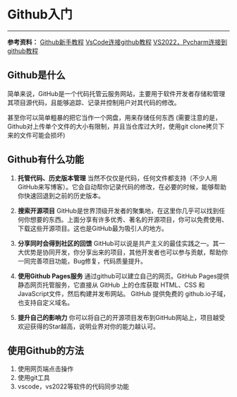# Github入门
---------
**参考资料：**
[Github新手教程](https://blog.csdn.net/m0_57787115/article/details/130296388?ops_request_misc=%257B%2522request%255Fid%2522%253A%2522172318542516800207077454%2522%252C%2522scm%2522%253A%252220140713.130102334..%2522%257D&request_id=172318542516800207077454&biz_id=0&utm_medium=distribute.pc_search_result.none-task-blog-2~all~top_positive~default-2-130296388-null-null.142^v100^pc_search_result_base1&utm_term=github%E4%BD%BF%E7%94%A8%E6%95%99%E7%A8%8B&spm=1018.2226.3001.4187)
[VsCode连接github教程](https://blog.csdn.net/m0_46335449/article/details/136949803?)
[VS2022，Pycharm连接到github教程](https://blog.csdn.net/seek97/article/details/122104766?)
## Github是什么
简单来说，GitHub是一个代码托管云服务网站，主要用于软件开发者存储和管理其项目源代码，且能够追踪、记录并控制用户对其代码的修改。

甚至你可以简单粗暴的把它当作一个网盘，用来存储任何东西
(需要注意的是，Github对上传单个文件的大小有限制，并且当仓库过大时，使用git clone拷贝下来的文件可能会损坏)

## Github有什么功能
1. **托管代码、历史版本管理**
当然不仅仅是代码，任何文件都支持（不少人用GitHub来写博客）。它会自动帮你记录代码的修改，在必要的时候，能够帮助你快速回退到之前的历史版本。

2. **搜索开源项目**
GitHub是世界顶级开发者的聚集地，在这里你几乎可以找到任何你想要的东西。上面分享有许多优秀、著名的开源项目，你可以免费使用、下载这些开源项目。这也是GitHub最为吸引人的地方。

3. **分享同时会得到社区的回馈**
GitHub可以说是共产主义的最佳实践之一。其一大优势是协同开发，你分享出来的项目，其他开发者也可以参与贡献，帮助你一同完善项目功能，Bug修复，代码质量提升。

4. **使用Github Pages服务**
通过github可以建立自己的网页。GitHub Pages提供静态网页托管服务，它直接从 GitHub 上的仓库获取 HTML、CSS 和 JavaScript文件，然后构建并发布网站。 GitHub 提供免费的 github.io子域，也支持自定义域名。

5. **提升自己的影响力**
你可以将自己的开源项目发布到GitHub网站上，项目越受欢迎获得的Star越高，说明业界对你的能力越认可。
## 使用Github的方法
1. 使用网页端点击操作
2. 使用git工具
3. vscode，vs2022等软件的代码同步功能
